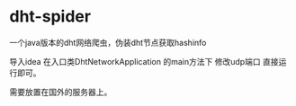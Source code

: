 # dht-spider
一个java版本的dht网络爬虫，伪装dht节点获取hashinfo

导入idea 
在入口类DhtNetworkApplication 的main方法下 修改udp端口
直接运行即可。

需要放置在国外的服务器上。
